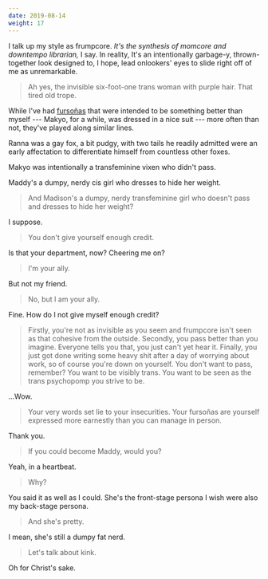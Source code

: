 ```yaml
---
date: 2019-08-14
weight: 17
---
```


I talk up my style as frumpcore. *It's the synthesis of momcore and downtempo librarian,* I say. In reality, It's an intentionally garbage-y, thrown-together look designed to, I hope, lead onlookers' eyes to slide right off of me as unremarkable.

> Ah yes, the invisible six-foot-one trans woman with purple hair. That tired old trope.

While I've had <a class="pulse" href="/fursona">furso&ntilde;as</a> that were intended to be something better than myself --- Makyo, for a while, was dressed in a nice suit --- more often than not, they've played along similar lines.

Ranna was a gay fox, a bit pudgy, with two tails he readily admitted were an early affectation to differentiate himself from countless other foxes.

Makyo was intentionally a transfeminine vixen who didn't pass.

Maddy's a dumpy, nerdy cis girl who dresses to hide her weight.

> And Madison's a dumpy, nerdy transfeminine girl who doesn't pass and dresses to hide her weight?

I suppose.

> You don't give yourself enough credit.

Is that your department, now? Cheering me on?

> I'm your ally.

But not my friend.

> No, but I am your ally.

Fine. How do I not give myself enough credit?

> Firstly, you're not as invisible as you seem and frumpcore isn't seen as that cohesive from the outside. Secondly, you pass better than you imagine. Everyone tells you that, you just can't yet hear it. Finally, you just got done writing some heavy shit after a day of worrying about work, so of course you're down on yourself. You don't want to pass, remember? You want to be visibly trans. You want to be seen as the trans psychopomp you strive to be.

...Wow.

> Your very words set lie to your insecurities. Your furso&ntilde;as are yourself expressed more earnestly than you can manage in person.

Thank you.

> If you could become Maddy, would you?

Yeah, in a heartbeat.

> Why?

You said it as well as I could. She's the front-stage persona I wish were also my back-stage persona.

> And she's pretty.

I mean, she's still a dumpy fat nerd.

> Let's talk about kink.

Oh for Christ's sake.
